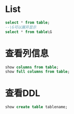 
# List
```SQL
select * from table;
--\G可以展开显示
select * from table\G
```
# 查看列信息

```sql
show columns from table;
show full columns from table;
```

# 查看DDL

```SQL
show create table tablename;
```